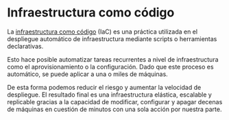 # Infraestructura como código

La [infraestructura como código](https://es.wikipedia.org/wiki/Infraestructura_como_c%C3%B3digo) (IaC) es una práctica utilizada en el despliegue automático de infraestructura mediante scripts o herramientas declarativas.

Esto hace posible automatizar tareas recurrentes a nivel de infraestructura como el aprovisionamiento o la configuración. Dado que este proceso es automático, se puede aplicar a una o miles de máquinas.

De esta forma podemos reducir el riesgo y aumentar la velocidad de despliegue. El resultado final es una infraestructura elástica, escalable y replicable gracias a la capacidad de modificar, configurar y apagar decenas de máquinas en cuestión de minutos con una sola acción por nuestra parte.
